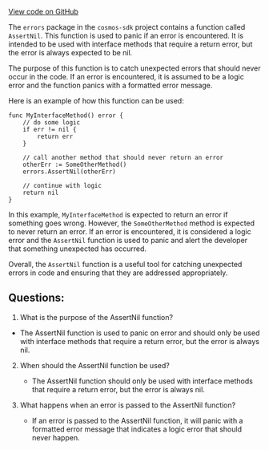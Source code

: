 [View code on GitHub](https://github.com/cosmos/cosmos-sdk.git/errors/handle.go)

The `errors` package in the `cosmos-sdk` project contains a function called `AssertNil`. This function is used to panic if an error is encountered. It is intended to be used with interface methods that require a return error, but the error is always expected to be nil. 

The purpose of this function is to catch unexpected errors that should never occur in the code. If an error is encountered, it is assumed to be a logic error and the function panics with a formatted error message. 

Here is an example of how this function can be used:

```
func MyInterfaceMethod() error {
	// do some logic
	if err != nil {
		return err
	}

	// call another method that should never return an error
	otherErr := SomeOtherMethod()
	errors.AssertNil(otherErr)

	// continue with logic
	return nil
}
```

In this example, `MyInterfaceMethod` is expected to return an error if something goes wrong. However, the `SomeOtherMethod` method is expected to never return an error. If an error is encountered, it is considered a logic error and the `AssertNil` function is used to panic and alert the developer that something unexpected has occurred. 

Overall, the `AssertNil` function is a useful tool for catching unexpected errors in code and ensuring that they are addressed appropriately.
## Questions: 
 1. What is the purpose of the AssertNil function?
   - The AssertNil function is used to panic on error and should only be used with interface methods that require a return error, but the error is always nil.

2. When should the AssertNil function be used?
   - The AssertNil function should only be used with interface methods that require a return error, but the error is always nil.

3. What happens when an error is passed to the AssertNil function?
   - If an error is passed to the AssertNil function, it will panic with a formatted error message that indicates a logic error that should never happen.